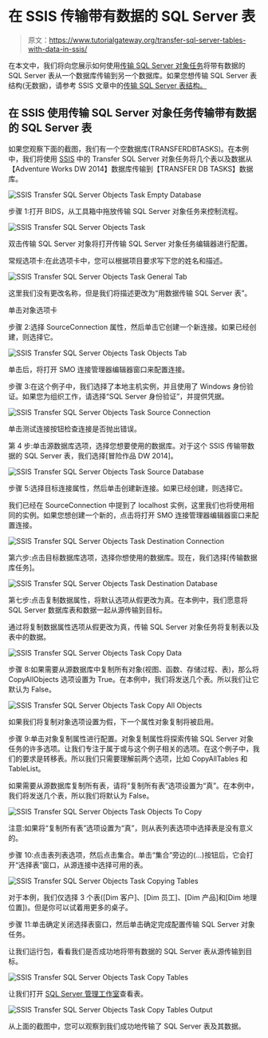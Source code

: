 # 在 SSIS 传输带有数据的 SQL Server 表

> 原文：<https://www.tutorialgateway.org/transfer-sql-server-tables-with-data-in-ssis/>

在本文中，我们将向您展示如何使用[传输 SQL Server 对象任务](https://www.tutorialgateway.org/transfer-sql-server-objects-task-in-ssis/)将带有数据的 SQL Server 表从一个数据库传输到另一个数据库。如果您想传输 SQL Server 表结构(无数据)，请参考 SSIS 文章中的[传输 SQL Server 表结构。](https://www.tutorialgateway.org/transfer-sql-server-table-structures-in-ssis/)

## 在 SSIS 使用传输 SQL Server 对象任务传输带有数据的 SQL Server 表

如果您观察下面的截图，我们有一个空数据库(TRANSFERDBTASKS)。在本例中，我们将使用 [SSIS](https://www.tutorialgateway.org/ssis/) 中的 Transfer SQL Server 对象任务将几个表以及数据从【Adventure Works DW 2014】数据库传输到【TRANSFER DB TASKS】数据库。

![SSIS Transfer SQL Server Objects Task Empty Database](img/1554a9a355f8655cb728333546bde930.png)

步骤 1:打开 BIDS，从工具箱中拖放传输 SQL Server 对象任务来控制流程。

![SSIS Transfer SQL Server Objects Task](img/fd381cee1d4261b6f9633a3586b10b7d.png)

双击传输 SQL Server 对象将打开传输 SQL Server 对象任务编辑器进行配置。

常规选项卡:在此选项卡中，您可以根据项目要求写下您的姓名和描述。

![SSIS Transfer SQL Server Objects Task General Tab](img/7c9e30f6770bcf7308af8d2ff839316d.png)

这里我们没有更改名称，但是我们将描述更改为“用数据传输 SQL Server 表”。

单击对象选项卡

步骤 2:选择 SourceConnection 属性，然后单击它创建一个新连接。如果已经创建，则选择它。

![SSIS Transfer SQL Server Objects Task Objects Tab](img/b355972ac432693b9a8219545a4a4058.png)

单击<new connection="">后，将打开 SMO 连接管理器编辑器窗口来配置连接。</new>

步骤 3:在这个例子中，我们选择了本地主机实例，并且使用了 Windows 身份验证。如果您为组织工作，请选择“SQL Server 身份验证”，并提供凭据。

![SSIS Transfer SQL Server Objects Task Source Connection](img/f998088776d752f49030c9ac638f31a5.png)

单击测试连接按钮检查连接是否抛出错误。

第 4 步:单击源数据库选项，选择您想要使用的数据库。对于这个 SSIS 传输带数据的 SQL Server 表，我们选择[冒险作品 DW 2014]。

![SSIS Transfer SQL Server Objects Task Source Database](img/1aa3d4a9ad5e7e962d93dcb638450f27.png)

步骤 5:选择目标连接属性，然后单击创建新连接。如果已经创建，则选择它。

我们已经在 SourceConnection 中提到了 localhost 实例，这里我们也将使用相同的实例。如果您想创建一个新的，点击将打开 SMO 连接管理器编辑器窗口来配置连接。

![SSIS Transfer SQL Server Objects Task Destination Connection](img/983556e8e926562dac6fa81fcdaa31fb.png)

第六步:点击目标数据库选项，选择你想使用的数据库。现在，我们选择[传输数据库任务]。

![SSIS Transfer SQL Server Objects Task Destination Database](img/4ba568753b35c8cf7d79060b10da8953.png)

第七步:点击复制数据属性，将默认选项从假更改为真。在本例中，我们愿意将 SQL Server 数据库表和数据一起从源传输到目标。

通过将复制数据属性选项从假更改为真，传输 SQL Server 对象任务将复制表以及表中的数据。

![SSIS Transfer SQL Server Objects Task Copy Data](img/41eece91e87ef2002241d48de12b9328.png)

步骤 8:如果需要从源数据库中复制所有对象(视图、函数、存储过程、表)，那么将 CopyAllObjects 选项设置为 True。在本例中，我们将发送几个表。所以我们让它默认为 False。

![SSIS Transfer SQL Server Objects Task Copy All Objects](img/5fe199d07409e1520da49bbd71f4c2f1.png)

如果我们将复制对象选项设置为假，下一个属性对象复制将被启用。

步骤 9:单击对象复制属性进行配置。对象复制属性将探索传输 SQL Server 对象任务的许多选项。让我们专注于属于或与这个例子相关的选项。在这个例子中，我们的要求是转移表。所以我们只需要理解前两个选项，比如 CopyAllTables 和 TableList。

如果需要从源数据库复制所有表，请将“复制所有表”选项设置为“真”。在本例中，我们将发送几个表，所以我们将默认为 False。

![SSIS Transfer SQL Server Objects Task Objects To Copy](img/2bfa9218434f74699e5c44c29e4a3b89.png)

注意:如果将“复制所有表”选项设置为“真”，则从表列表选项中选择表是没有意义的。

步骤 10:点击表列表选项，然后点击集合。单击“集合”旁边的(…)按钮后，它会打开“选择表”窗口，从源连接中选择可用的表。

![SSIS Transfer SQL Server Objects Task Copying Tables](img/75a9c4dc4697f147be74828a76d48c96.png)

对于本例，我们仅选择 3 个表([Dim 客户]、[Dim 员工]、[Dim 产品]和[Dim 地理位置])。但是你可以试着用更多的桌子。

步骤 11:单击确定关闭选择表窗口，然后单击确定完成配置传输 SQL Server 对象任务。

让我们运行包，看看我们是否成功地将带有数据的 SQL Server 表从源传输到目标。

![SSIS Transfer SQL Server Objects Task Copy Tables](img/690f9af0d517a027cb1a5c440b2f8057.png)

让我们打开 [SQL Server 管理工作室](https://www.tutorialgateway.org/sql/)查看表。

![SSIS Transfer SQL Server Objects Task Copy Tables Output](img/e5092a40d0921c9cbb0a88fbb5987777.png)

从上面的截图中，您可以观察到我们成功地传输了 SQL Server 表及其数据。